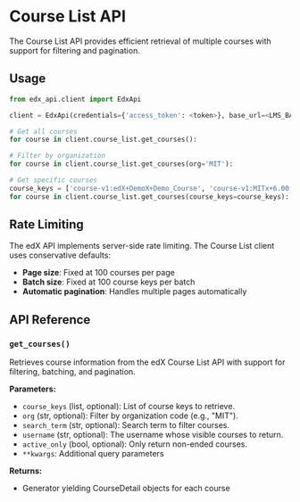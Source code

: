# Course List API

The Course List API provides efficient retrieval of multiple courses with support for filtering and pagination.

## Usage

```python
from edx_api.client import EdxApi

client = EdxApi(credentials={'access_token': <token>}, base_url=<LMS_BASE_URL>)

# Get all courses
for course in client.course_list.get_courses():

# Filter by organization
for course in client.course_list.get_courses(org='MIT'):

# Get specific courses
course_keys = ['course-v1:edX+DemoX+Demo_Course', 'course-v1:MITx+6.00.1x+3T2015']
for course in client.course_list.get_courses(course_keys=course_keys):
```

## Rate Limiting

The edX API implements server-side rate limiting. The Course List client uses conservative defaults:
- **Page size**: Fixed at 100 courses per page
- **Batch size**: Fixed at 100 course keys per batch
- **Automatic pagination**: Handles multiple pages automatically

## API Reference

### `get_courses()`

Retrieves course information from the edX Course List API with support for filtering, batching, and pagination.

**Parameters:**
- `course_keys` (list, optional): List of course keys to retrieve.
- `org` (str, optional): Filter by organization code (e.g., "MIT").
- `search_term` (str, optional): Search term to filter courses.
- `username` (str, optional): The username whose visible courses to return.
- `active_only` (bool, optional): Only return non-ended courses.
- `**kwargs`: Additional query parameters

**Returns:**
- Generator yielding CourseDetail objects for each course
